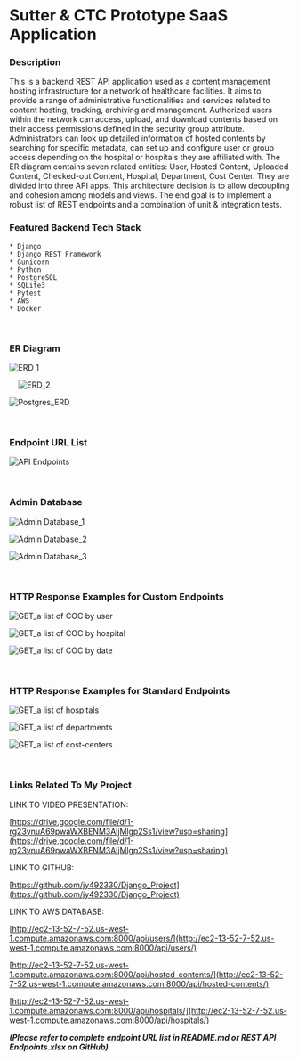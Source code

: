 # Sutter & CTC Prototype SaaS Application

### Description

This is a backend REST API application used as a content management hosting infrastructure for a network of healthcare facilities. It aims to provide a range of administrative functionalities and services related to content hosting, tracking, archiving and management. 
Authorized users within the network can access, upload, and download contents based on their access permissions defined in the security group attribute. Administrators can look up detailed information of hosted contents by searching for specific metadata, can set up and configure user or group access depending on the hospital or hospitals they are affiliated with. The ER diagram contains seven related entities: User, Hosted Content, Uploaded Content, Checked-out Content, Hospital, Department, Cost Center. They are divided into three API apps. This architecture decision is to allow decoupling and cohesion among models and views.
The end goal is to implement a robust list of REST endpoints and a combination of unit & integration tests. 


### Featured Backend Tech Stack

    * Django 
    * Django REST Framework
    * Gunicorn
    * Python
    * PostgreSQL
    * SQLite3
    * Pytest
    * AWS 
    * Docker
    
&nbsp;&nbsp;&nbsp;
### ER Diagram 

![ERD_1](https://user-images.githubusercontent.com/11815017/188238637-4060ab20-aa63-4833-9d0e-e970e20094a7.jpg)

&nbsp;&nbsp;&nbsp;
![ERD_2](https://user-images.githubusercontent.com/11815017/188229724-6549b493-7106-4841-accd-576c0ecef388.jpg)

![Postgres_ERD](https://user-images.githubusercontent.com/11815017/189986197-7802d5c9-9407-49b0-9609-c0394e0edb03.jpg)


&nbsp;&nbsp;&nbsp;
### Endpoint URL List
![API Endpoints](https://user-images.githubusercontent.com/11815017/188231778-e56f405e-e1f8-483e-9208-7c33fd89414d.jpg)

&nbsp;
### Admin Database
![Admin Database_1](https://user-images.githubusercontent.com/11815017/188232444-018f5c81-b3df-4a26-bc6a-d2d7008098fc.jpg)

![Admin Database_2](https://user-images.githubusercontent.com/11815017/188232478-add0dacd-fef5-4304-8dfc-2b5dea235f5d.jpg)

![Admin Database_3](https://user-images.githubusercontent.com/11815017/188232522-fd88c811-7508-41f6-87a7-e37b353a47ba.jpg)


&nbsp;
### HTTP Response Examples for Custom Endpoints
![GET_a list of COC by user](https://user-images.githubusercontent.com/11815017/188232622-f4ed622f-d7dd-4b93-ad56-0138c4c8f699.jpg)

![GET_a list of COC by hospital](https://user-images.githubusercontent.com/11815017/188232725-3071dba8-32a7-407c-a8bf-ae131c31642d.jpg)

![GET_a list of COC by date](https://user-images.githubusercontent.com/11815017/188232790-2402265a-e15f-425f-bd64-c35bf8e3260f.jpg)

&nbsp;&nbsp;
### HTTP Response Examples for Standard Endpoints
![GET_a list of hospitals](https://user-images.githubusercontent.com/11815017/188233197-abec0787-caa5-46ef-9e1b-d20d1f9fe8c2.jpg)

![GET_a list of departments](https://user-images.githubusercontent.com/11815017/188233282-c9ae8dce-0934-4c24-b5df-c92e211b2e09.jpg)

![GET_a list of cost-centers](https://user-images.githubusercontent.com/11815017/188233348-87b60b76-d0ba-4214-872a-176c26edd59c.jpg)


&nbsp;&nbsp;&nbsp;
### Links Related To My Project &nbsp;

LINK TO VIDEO PRESENTATION: 

[https://drive.google.com/file/d/1-rg23ynuA69pwaWXBENM3AljMlgp2Ss1/view?usp=sharing](https://drive.google.com/file/d/1-rg23ynuA69pwaWXBENM3AljMlgp2Ss1/view?usp=sharing)

LINK TO GITHUB:

[https://github.com/jy492330/Django_Project](https://github.com/jy492330/Django_Project)

LINK TO AWS DATABASE:

[http://ec2-13-52-7-52.us-west-1.compute.amazonaws.com:8000/api/users/](http://ec2-13-52-7-52.us-west-1.compute.amazonaws.com:8000/api/users/)

[http://ec2-13-52-7-52.us-west-1.compute.amazonaws.com:8000/api/hosted-contents/](http://ec2-13-52-7-52.us-west-1.compute.amazonaws.com:8000/api/hosted-contents/)

[http://ec2-13-52-7-52.us-west-1.compute.amazonaws.com:8000/api/hospitals/](http://ec2-13-52-7-52.us-west-1.compute.amazonaws.com:8000/api/hospitals/)

***(Please refer to complete endpoint URL list in README.md or REST API Endpoints.xlsx on GitHub)***


